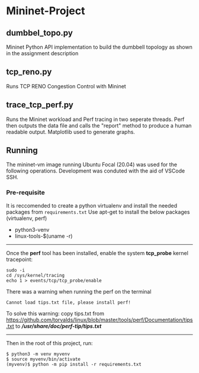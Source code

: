 # Mininet-Project

## dumbbel_topo.py
Mininet Python API implementation to build the dumbbell topology as shown in the assignment description

## tcp_reno.py
Runs TCP RENO Congestion Control with Mininet

## trace_tcp_perf.py
Runs the Mininet workload and Perf tracing in two seperate threads. Perf then outputs the data file and calls the "report" method to produce a human readable output. Matplotlib used to generate graphs.

## Running
The mininet-vm image running Ubuntu Focal (20.04) was used for the following operations. 
Development was conduted with the aid of VSCode SSH.
### Pre-requisite
It is reccomended to create a python virtualenv and install the needed packages from `requirements.txt`
Use apt-get to install the below packages (virtualenv, perf)
* python3-venv
* linux-tools-$(uname -r)
***
Once the __perf__ tool has been installed,
enable the system __tcp_probe__ kernel tracepoint:
```
sudo -i
cd /sys/kernel/tracing
echo 1 > events/tcp/tcp_probe/enable
```
There was a warning when running the perf on the terminal

`Cannot load tips.txt file, please install perf!`

To solve this warning: 
copy tips.txt from https://github.com/torvalds/linux/blob/master/tools/perf/Documentation/tips.txt to *__/usr/share/doc/perf-tip/tips.txt__*
***
Then in the root of this project, run:
```
$ python3 -m venv myvenv
$ source myvenv/bin/activate
(myvenv)$ python -m pip install -r requirements.txt

```